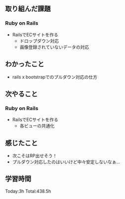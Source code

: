 ## 取り組んだ課題
### Ruby on Rails
- RailsでECサイトを作る
  - ドロップダウン対応
  - 画像登録されていないデータの対応
## わかったこと
- rails x bootstrapでのプルダウン対応の仕方
## 次やること
### Ruby on Rails
- RailsでECサイトを作る
  - 各ビューの共通化
## 感じたこと
- 次こそはRP出せそう！
- プルダウン対応したのはいいけど中々安定しないなぁ...
## 学習時間
Today:3h Total:438.5h